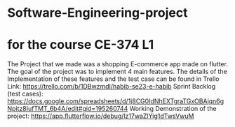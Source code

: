 # Software-Engineering-project
# for the course CE-374 L1
The Project that we made was a shopping E-commerce app made on flutter. The goal of the project was to implement 4 main features. The details of the Implementation of these features and the test case can be found in 
Trello Link: https://trello.com/b/1DBwzmdI/habib-se23-e-habib
Sprint Backlog (test cases): https://docs.google.com/spreadsheets/d/1j8CG0IdNhEXTgraTGxOBAjqn6gNpitz8IufTMT_6b4A/edit#gid=195260744
Working Demonstration of the project: https://app.flutterflow.io/debug/lz17waZlYig1dTwsVwuM

